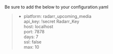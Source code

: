 Be sure to add the below to your configuration.yaml

>  - platform: radarr_upcoming_media  
>    api_key: !secret Radarr_Key  
>    host: localhost  
>    port: 7878  
>    days: 7  
>    ssl: false  
>    max: 10  

